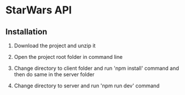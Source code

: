 # StarWars API

## Installation

1. Download the project and unzip it

2. Open the project root folder in command line

3. Change directory to client folder and run 'npm install' command and then do same in the server folder

4. Change directory to server and run 'npm run dev' command
